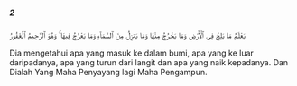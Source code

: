 ##### 2

<span class="ayah">يَعْلَمُ مَا يَلِجُ فِى ٱلْأَرْضِ وَمَا يَخْرُجُ مِنْهَا وَمَا يَنزِلُ مِنَ ٱلسَّمَآءِ وَمَا يَعْرُجُ فِيهَا ۚ وَهُوَ ٱلرَّحِيمُ ٱلْغَفُورُ</span>

<span class="ayah_translation">Dia mengetahui apa yang masuk ke dalam bumi, apa yang ke luar daripadanya, apa yang turun dari langit dan apa yang naik kepadanya. Dan Dialah Yang Maha Penyayang lagi Maha Pengampun.</span>
